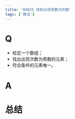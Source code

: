 ```yaml
---
title: '00025 找到出现奇数次的数'
tags: ['算法']
---
```


# Q

- 给定一个数组；
- 找出出现次数为奇数的元素；
- 符合条件的元素唯一。

# A



# 总结



<script>
  function func(arr) {
    const map = new Map()
    for (const x of arr) {
      map.set(x, (map.get(x) || 0) + 1)
    }
    for (const [k, v] of map.entries()) {
      if (v % 2 === 1) return k
    }
  }
  console.log(func([1, 1, 1, 2, 2]))
  console.log(func([1, 1, 1, 1, 2, 2, 2, 3, 3, 3, 3]))
  
</script>